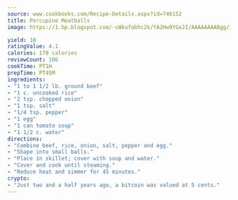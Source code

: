 ```yaml
---
source: www.cookbooks.com/Recipe-Details.aspx?id=746152
title: Porcupine Meatballs
image: https://1.bp.blogspot.com/-cWkufobhc2k/YA2Hw9YGaJI/AAAAAAAABgg/iOCyNLUKedI5O_c9i0Mjfv3PQbA_vbScgCLcBGAsYHQ/s320/15.png

yield: 10
ratingValue: 4.1
calories: 170 calories
reviewCount: 106
cookTime: PT1H
prepTime: PT45M
ingredients:
- "1 to 1 1/2 lb. ground beef"
- "1 c. uncooked rice"
- "2 tsp. chopped onion"
- "1 tsp. salt"
- "1/4 tsp. pepper"
- "1 egg"
- "1 can tomato soup"
- "1 1/2 c. water"
directions:
- "Combine beef, rice, onion, salt, pepper and egg."
- "Shape into small balls."
- "Place in skillet; cover with soup and water."
- "Cover and cook until steaming."
- "Reduce heat and simmer for 45 minutes."
crypto:
- "Just two and a half years ago, a bitcoin was valued at 5 cents."
---
```

